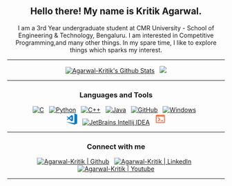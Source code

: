 <h2 align="center">Hello there! My name is Kritik Agarwal.</h2>
<p align="center">I am a 3rd Year undergraduate student at CMR University - School of Engineering & Technology, Bengaluru. I am interested in Competitive Programming,and many other things. In my spare time, I like to explore things which sparks my interest.</p>

-----------------------------------------------------------------------------------------------------------------------------------------------------------------------------  
<p align="center">
  <a href="https://www.github.com/Kritik007"><img height="150px" alt="Agarwal-Kritik's Github Stats" src="https://github-readme-stats.vercel.app/api?username=Kritik007&show_icons=true&hide_border=true&include_all_commits=true&theme=dark"></a>&nbsp;&nbsp;
  <a href="https://www.github.com/Kritik007"><img height="150px" src="https://github-readme-stats.vercel.app/api/top-langs/?username=Kritik007&layout=compact&exclude_repo=github-readme-stats,Kritik007.github.io,Kritik007&hide_border=true&theme=dark"></a>
</p>

----------------------------------------------------------------------------------------------------------------------------------------------------------------------------- 

<h3 align="center">Languages and Tools</h3>
<p align="center">
  <a href="https://www.google.com/search?&q=C+Programming"><img alt="C" src="https://img.shields.io/badge/Programming-100000?style=for-the-badge&logo=c&logoColor=white"></a>&nbsp;&nbsp;
<a href="https://www.google.com/search?&q=Python"><img alt="Python" src="https://img.shields.io/badge/Python-100000?style=for-the-badge&logo=python&logoColor=white"></a>&nbsp;&nbsp;
  <a href="https://www.google.com/search?&q=Cpp+Programming"><img alt="C++" src="https://img.shields.io/badge/C++-C%20PLUS%20PLUS-100000?style=for-the-badge&logo=cpp&logoColor=white"></a>&nbsp;&nbsp;
  <a href="https://www.google.com/search?&q=Java+Programming"><img alt="Java" src="https://img.shields.io/badge/Java-E34F26?style=for-the-badge&logo=java&logoColor=white"></a>&nbsp;&nbsp;
<a href="https://www.google.com/search?&q=Github"><img alt="GitHub" src="https://img.shields.io/badge/GitHub-100000?style=for-the-badge&logo=github&logoColor=white" /></a>&nbsp;&nbsp;
  <a href="https://www.google.com/search?&q=Windows"><img alt="Windows" src="https://img.shields.io/badge/Windows-100000?style=for-the-badge&logo=windows&logoColor=white"></a>&nbsp;&nbsp;<br>
  <a href="https://www.google.com/search?&q=Visual+Studio+Code"><img alt="Visual Studio Code" width="26px" src="https://raw.githubusercontent.com/github/explore/80688e429a7d4ef2fca1e82350fe8e3517d3494d/topics/visual-studio-code/visual-studio-code.png"></a>&nbsp;&nbsp;
  <a href="https://www.google.com/search?&q=JetBrains+Intellij"><img alt="JetBrains Intellij IDEA" height="26px" src="https://www.jetbrains.com/company/brand/img/jetbrains_logo.png"></a>&nbsp;&nbsp;
  <a href="https://www.google.com/search?&q=command+line+interface"><img alt="Console" width="26px" src="https://raw.githubusercontent.com/PKief/vscode-material-icon-theme/master/icons/console.svg"></a>
</p>

------------------------------------------------------------------------------------------------------------------------------------------------------------------------------

<h3 align="center">Connect with me</h3>
<p align="center">
  <a href="https://www.github.com/Kritik007"><img alt="Agarwal-Kritik | Github" src="https://img.shields.io/badge/GitHub-100000?style=for-the-badge&logo=github&logoColor=white"></a>&nbsp;&nbsp;
  <a href="https://www.linkedin.com/in/kritik-agarwal-395620145/"><img alt="Agarwal-Kritik | LinkedIn" src="https://img.shields.io/badge/LinkedIn-100000?style=for-the-badge&logo=linkedin&logoColor=white"></a>&nbsp;&nbsp;
  <a href="https://www.youtube.com/channel/UCfDHSnzsiwav9pN2X7cpvAQ/"><img alt="Agarwal-Kritik | Youtube" src="https://img.shields.io/badge/YouTube-100000?style=for-the-badge&logo=youtube&logoColor=red"></a>
</p>

----------------------------------------------------------------------------------------------------------------------------------------------------------------------------- 
